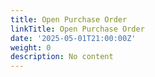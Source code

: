```yaml
---
title: Open Purchase Order
linkTitle: Open Purchase Order
date: '2025-05-01T21:00:00Z'
weight: 0
description: No content
---
```



